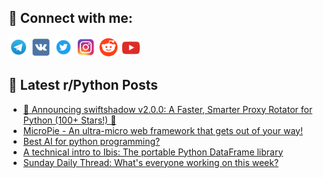 ## 🔎 Connect with me:
[<img src="https://github.com/bullbesh/bullbesh/blob/main/images/Telegram.png" width="32" height="32" />](https://t.me/bullbesh)
[<img src="https://github.com/bullbesh/bullbesh/blob/main/images/VK.png" width="32" height="32" />](https://vk.com/bullbesh)
[<img src="https://github.com/bullbesh/bullbesh/blob/main/images/Twitter.png" width="32" height="32" />](https://twitter.com/bullbesh1)
[<img src="https://github.com/bullbesh/bullbesh/blob/main/images/Instagram.png" width="32" height="32" />](https://www.instagram.com/bullbesh)
[<img src="https://github.com/bullbesh/bullbesh/blob/main/images/Reddit.png" width="32" height="32" />](https://www.reddit.com/user/bullbesh)
[<img src="https://github.com/bullbesh/bullbesh/blob/main/images/YouTube.png" width="32" height="32" />](https://www.youtube.com/channel/UCtfjRs6uzgq5mfm8S06WTcg)

## 📕 Latest r/Python Posts
<!-- BLOG-POST-LIST:START -->
- [🚀 Announcing swiftshadow v2.0.0: A Faster, Smarter Proxy Rotator for Python &lpar;100+ Stars!&rpar; 🚀](https://www.reddit.com/r/Python/comments/1iap0yz/announcing_swiftshadow_v200_a_faster_smarter/)
- [MicroPie - An ultra-micro web framework that gets out of your way!](https://www.reddit.com/r/Python/comments/1iamc1x/micropie_an_ultramicro_web_framework_that_gets/)
- [Best AI for python programming?](https://www.reddit.com/r/Python/comments/1iabwj1/best_ai_for_python_programming/)
- [A technical intro to Ibis: The portable Python DataFrame library](https://www.reddit.com/r/Python/comments/1ia1gjx/a_technical_intro_to_ibis_the_portable_python/)
- [Sunday Daily Thread: What&#39;s everyone working on this week?](https://www.reddit.com/r/Python/comments/1ia0tm7/sunday_daily_thread_whats_everyone_working_on/)
<!-- BLOG-POST-LIST:END -->
